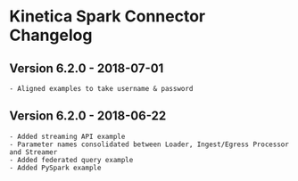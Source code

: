 Kinetica Spark Connector Changelog
==============================


Version 6.2.0 - 2018-07-01
--------------------------

	- Aligned examples to take username & password


Version 6.2.0 - 2018-06-22
--------------------------

	- Added streaming API example
	- Parameter names consolidated between Loader, Ingest/Egress Processor and Streamer
	- Added federated query example
	- Added PySpark example
